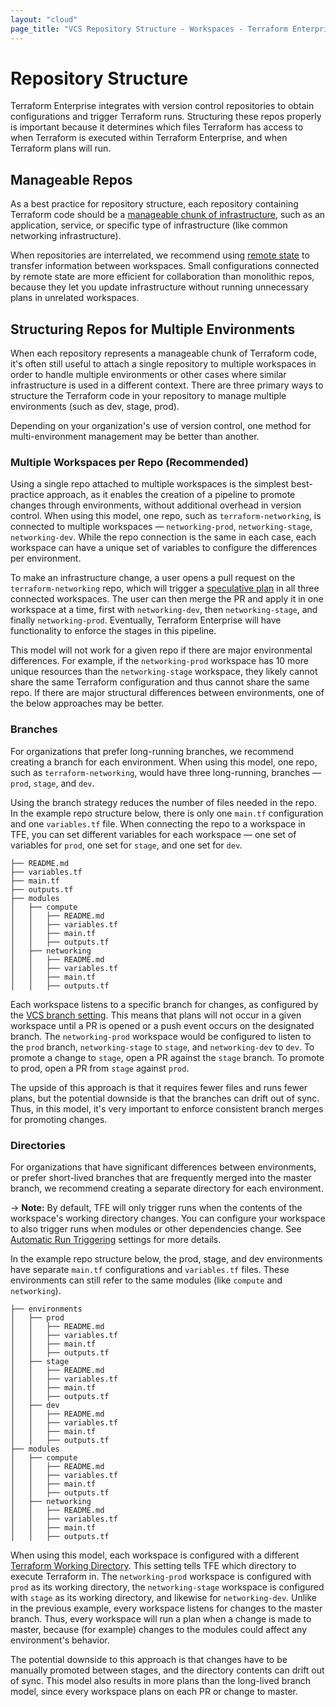 ```yaml
---
layout: "cloud"
page_title: "VCS Repository Structure - Workspaces - Terraform Enterprise"
---
```


# Repository Structure

Terraform Enterprise integrates with version control repositories to obtain
configurations and trigger Terraform runs. Structuring these repos properly is
important because it determines which files Terraform has access to when
Terraform is executed within Terraform Enterprise, and when Terraform plans will run.

## Manageable Repos

As a best practice for repository structure, each repository containing Terraform code should be a [manageable chunk of infrastructure](/docs/cloud/guides/recommended-practices/part1.html#the-recommended-terraform-workspace-structure), such as an application, service, or specific type of infrastructure (like common networking infrastructure).

When repositories are interrelated, we recommend using [remote state](/docs/cloud/guides/recommended-practices/part3.3.html#3-design-your-organization-s-workspace-structure) to transfer information between workspaces. Small configurations connected by remote state are more efficient for collaboration than monolithic repos, because they let you update infrastructure without running unnecessary plans in unrelated workspaces.

## Structuring Repos for Multiple Environments

When each repository represents a manageable chunk of Terraform code, it's often still useful to attach a single repository to multiple workspaces in order to handle multiple environments or other cases where similar infrastructure is used in a different context. There are three primary ways to structure the Terraform code in your repository to manage multiple environments (such as dev, stage, prod).

Depending on your organization's use of version control, one method for multi-environment management may be better than another.

### Multiple Workspaces per Repo (Recommended)

Using a single repo attached to multiple workspaces is the simplest best-practice approach, as it enables the creation of a pipeline to promote changes through environments, without additional overhead in version control. When using this model, one repo, such as `terraform-networking`, is connected to multiple workspaces — `networking-prod`, `networking-stage`, `networking-dev`. While the repo connection is the same in each case, each workspace can have a unique set of variables to configure the differences per environment.

To make an infrastructure change, a user opens a pull request on the `terraform-networking` repo, which will trigger a [speculative plan](../run/index.html#speculative-plans) in all three connected workspaces. The user can then merge the PR and apply it in one workspace at a time, first with `networking-dev`, then `networking-stage`, and finally `networking-prod`. Eventually, Terraform Enterprise will have functionality to enforce the stages in this pipeline.

This model will not work for a given repo if there are major environmental differences. For example, if the `networking-prod` workspace has 10 more unique resources than the `networking-stage` workspace, they likely cannot share the same Terraform configuration and thus cannot share the same repo. If there are major structural differences between environments, one of the below approaches may be better.

### Branches

For organizations that prefer long-running branches, we recommend creating a branch for each environment. When using this model, one repo, such as `terraform-networking`, would have three long-running, branches — `prod`, `stage`, and `dev`.

Using the branch strategy reduces the number of files needed in the repo. In the example repo structure below, there is only one `main.tf` configuration and one `variables.tf` file. When connecting the repo to a workspace in TFE, you can set different variables for each workspace — one set of variables for `prod`, one set for `stage`, and one set for `dev`.

```
├── README.md
├── variables.tf
├── main.tf
├── outputs.tf
├── modules
│   ├── compute
│   │   ├── README.md
│   │   ├── variables.tf
│   │   ├── main.tf
│   │   ├── outputs.tf
│   ├── networking
│   │   ├── README.md
│   │   ├── variables.tf
│   │   ├── main.tf
│   │   ├── outputs.tf
```

Each workspace listens to a specific branch for changes, as configured by the [VCS branch setting](./settings.html#vcs-branch). This means that plans will not occur in a given workspace until a PR is opened or a push event occurs on the designated branch. The `networking-prod` workspace would be configured to listen to the `prod` branch, `networking-stage` to `stage`, and `networking-dev` to `dev`. To promote a change to `stage`, open a PR against the `stage` branch. To promote to prod, open a PR from `stage` against `prod`.

The upside of this approach is that it requires fewer files and runs fewer plans, but the potential downside is that the branches can drift out of sync. Thus, in this model, it's very important to enforce consistent branch merges for promoting changes.

### Directories

For organizations that have significant differences between environments, or prefer short-lived branches that are frequently merged into the master branch, we recommend creating a separate directory for each environment.

-> **Note:** By default, TFE will only trigger runs when the contents of the workspace's working directory changes. You can configure your workspace to also trigger runs when modules or other dependencies change. See [Automatic Run Triggering](../workspaces/settings.html#automatic-run-triggering) settings for more details.

In the example repo structure below, the prod, stage, and dev environments have separate `main.tf` configurations and `variables.tf` files. These environments can still refer to the same modules (like `compute` and `networking`).

```
├── environments
│   ├── prod
│   │   ├── README.md
│   │   ├── variables.tf
│   │   ├── main.tf
│   │   ├── outputs.tf
│   ├── stage
│   │   ├── README.md
│   │   ├── variables.tf
│   │   ├── main.tf
│   │   ├── outputs.tf
│   ├── dev
│   │   ├── README.md
│   │   ├── variables.tf
│   │   ├── main.tf
│   │   ├── outputs.tf
├── modules
│   ├── compute
│   │   ├── README.md
│   │   ├── variables.tf
│   │   ├── main.tf
│   │   ├── outputs.tf
│   ├── networking
│   │   ├── README.md
│   │   ├── variables.tf
│   │   ├── main.tf
│   │   ├── outputs.tf
```

When using this model, each workspace is configured with a different [Terraform Working Directory](./settings.html#terraform-working-directory). This setting tells TFE which directory to execute Terraform in. The `networking-prod` workspace is configured with `prod` as its working directory, the `networking-stage` workspace is configured with `stage` as its working directory, and likewise for `networking-dev`. Unlike in the previous example, every workspace listens for changes to the master branch. Thus, every workspace will run a plan when a change is made to master, because (for example) changes to the modules could affect any environment's behavior.

The potential downside to this approach is that changes have to be manually promoted between stages, and the directory contents can drift out of sync. This model also results in more plans than the long-lived branch model, since every workspace plans on each PR or change to master.
